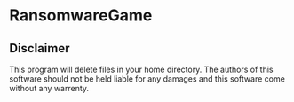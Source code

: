 # RansomwareGame

## Disclaimer
This program will delete files in your home directory.
The authors of this software should not be held liable for any damages and this software come without any warrenty.
